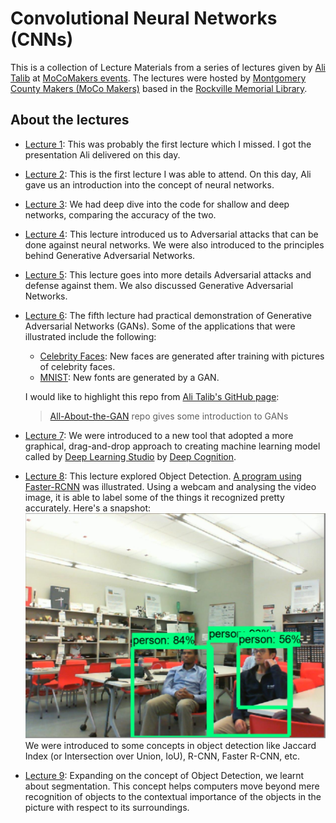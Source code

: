 # Convolutional Neural Networks (CNNs)

This is a collection of Lecture Materials from a series of lectures given by [Ali Talib](https://www.linkedin.com/in/aliasgertalib) at [MoCoMakers events](https://www.meetup.com/MoCoMakers).
The lectures were hosted by [Montgomery County Makers (MoCo Makers)](http://www.mocomakers.com/) based in the [Rockville Memorial Library](https://www.google.com/maps/search/?api=1&query=Rockville+Town+Square+Plaza%2C+30+Maryland+Ave%2C+Rockville%2C+MD%2C+us).


## About the lectures
- [Lecture 1](https://www.meetup.com/MoCoMakers/events/mdxsppyxgbmc/): This was probably the first lecture which I missed. I got the presentation Ali delivered on this day.
- [Lecture 2](https://www.meetup.com/MoCoMakers/events/mdxsppyxhbrb/): This is the first lecture I was able to attend. On this day, Ali gave us an introduction into the concept of neural networks.
- [Lecture 3](https://www.meetup.com/MoCoMakers/events/mdxsppyxhbkc/): We had deep dive into the code for shallow and deep networks, comparing the accuracy of the two.
- [Lecture 4](https://www.meetup.com/MoCoMakers/events/mdxsppyxjbnb/): This lecture introduced us to Adversarial attacks that can be done against neural networks. We were also introduced to the principles behind Generative Adversarial Networks.
- [Lecture 5](https://www.meetup.com/MoCoMakers/events/mdxsppyxkblb/): This lecture goes into more details Adversarial attacks and defense against them. We also discussed Generative Adversarial Networks.
- [Lecture 6](https://www.meetup.com/MoCoMakers/events/mdxsppyxlbzb/): The fifth lecture had practical demonstration of Generative Adversarial Networks (GANs). Some of the applications that were illustrated include the following:
    - [Celebrity Faces](./Lecture%206/CelebrityFaces-GAN): New faces are generated after training with pictures of celebrity faces. 
    - [MNIST](./Lecture%206/MNIST-GAN): New fonts are generated by a GAN. 

    I would like to highlight this repo from [Ali Talib's GitHub page](https://github.com/AliAsgerTalib-AI):
    >   [All-About-the-GAN](https://github.com/AliAsgerTalib-AI/All-About-the-GAN) repo gives some introduction to GANs
- [Lecture 7](https://www.meetup.com/MoCoMakers/events/mdxsppyxmbvb/): We were introduced to a new tool that adopted a more graphical, drag-and-drop approach to creating machine learning model called by [Deep Learning Studio](https://deepcognition.ai/features/deep-learning-studio/) by [Deep Cognition](https://deepcognition.ai/).
- [Lecture 8](https://www.meetup.com/MoCoMakers/events/mdxsppyxmbnc/): This lecture explored Object Detection. [A program using Faster-RCNN](./Lecture%208/Detect%20Objects%20via%20Webcam.py) was illustrated. Using a webcam and analysing the video image, it is able to label some of the things it recognized pretty accurately. Here's a snapshot:
    ![Webcam Snapshot](./Lecture%208/WebcamObjectDetectionSnapshot.jpg)
We were introduced to some concepts in object detection like Jaccard Index (or Intersection over Union, IoU), R-CNN, Faster R-CNN, etc.
- [Lecture 9](https://www.meetup.com/MoCoMakers/events/mdxsppyxnbsb/): Expanding on the concept of Object Detection, we learnt about segmentation. This concept helps computers move beyond mere recognition of objects to the contextual importance of the objects in the picture with respect to its surroundings.